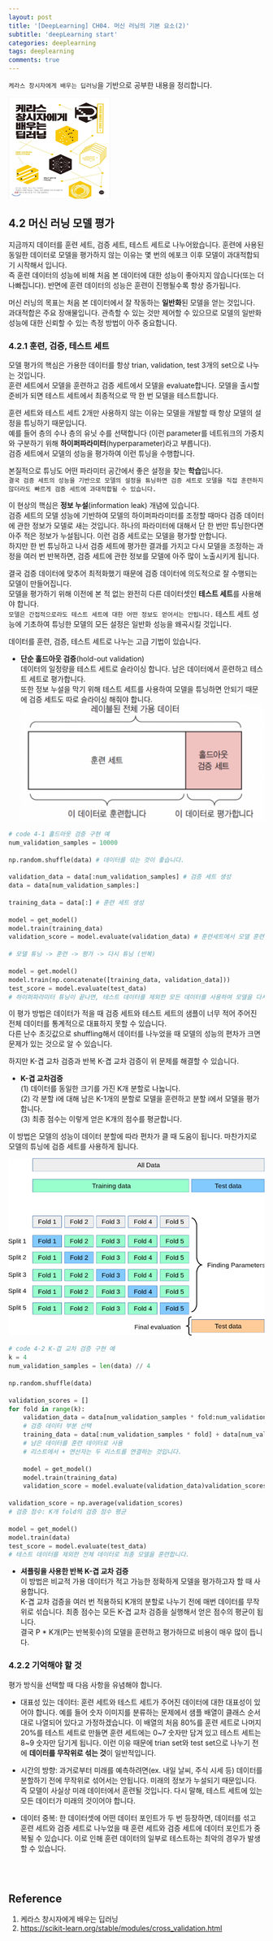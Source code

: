 ```yaml
---
layout: post
title: '[DeepLearning] CH04. 머신 러닝의 기본 요소(2)'
subtitle: 'deepLearning start'
categories: deeplearning
tags: deeplearning
comments: true
---
```

`케라스 창시자에게 배우는 딥러닝`을 기반으로 공부한 내용을 정리합니다.

<img src="/assets/img/dlcourse/book.jpeg" width="200" height="200">

## 4.2 머신 러닝 모델 평가
지금까지 데이터를 훈련 세트, 검증 세트, 테스트 세트로 나누어왔습니다. 훈련에 사용된 동일한 데이터로 모델을 평가하지 않는 이유는 몇 번의 에포크 이후 모델이 과대적합되기 시작해서 입니다. <br>
즉 훈련 데이터의 성능에 비해 처음 본 데이터에 대한 성능이 좋아지지 않습니다(또는 더 나빠집니다). 반면에 훈련 데이터의 성능은 훈련이 진행될수록 항상 증가됩니다.

머신 러닝의 목표는 처음 본 데이터에서 잘 작동하는 **일반화**된 모델을 얻는 것입니다.<br>
과대적합은 주요 장애물입니다. 관측할 수 있는 것만 제어할 수 있으므로 모델의 일반화 성능에 대한 신뢰할 수 있는 측정 방법이 아주 중요합니다.

### 4.2.1 훈련, 검증, 테스트 세트
모델 평가의 핵심은 가용한 데이터를 항상 trian, validation, test 3개의 set으로 나누는 것입니다. <br>
훈련 세트에서 모델을 훈련하고 검증 세트에서 모델을 evaluate합니다. 모델을 출시할 준비가 되면 테스트 세트에서 최종적으로 딱 한 번 모델을 테스트합니다.

훈련 세트와 테스트 세트 2개만 사용하지 않는 이유는 모델을 개발할 때 항상 모델의 설정을 튜닝하기 때문입니다. <br>
예를 들어 층의 수나 층의 유닛 수를 선택합니다 (이런 parameter를 네트워크의 가중치와 구분하기 위해 **하이퍼파라미터**(hyperparameter)라고 부릅니다). <br>
검증 세트에서 모델의 성능을 평가하여 이런 튜닝을 수행합니다.

본질적으로 튜닝도 어떤 파라미터 공간에서 좋은 설정을 찾는 **학습**입니다. <br>
`결국 검증 세트의 성능을 기반으로 모델의 설정을 튜닝하면 검증 세트로 모델을 직접 훈련하지 않더라도 빠르게 검증 세트에 과대적합될 수 있습니다.`

이 현상의 핵심은 **정보 누설**(information leak) 개념에 있습니다. <br>
검증 세트의 모델 성능에 기반하여 모델의 하이퍼파라미터를 조정할 때마다 검증 데이터에 관한 정보가 모델로 새는 것입니다. 하나의 파라미터에 대해서 단 한 번만 튜닝한다면 아주 적은 정보가 누설됩니다. 이런 검증 세트로는 모델을 평가할 만합니다. <br>
하지만 한 번 튜닝하고 나서 검증 세트에 평가한 결과를 가지고 다시 모델을 조정하는 과정을 여러 번 반복하면, 검증 세트에 관한 정보를 모델에 아주 많이 노출시키게 됩니다.

결국 검증 데이터에 맞추어 최적화했기 때문에 검증 데이터에 의도적으로 잘 수행되는 모델이 만들어집니다. <br>
모델을 평가하기 위해 이전에 본 적 없는 완전히 다른 데이터셋인 **테스트 세트**를 사용해야 합니다.<Br>
`모델은 간접적으로라도 테스트 세트에 대한 어떤 정보도 얻어서는 안됩니다.` 테스트 세트 성능에 기초하여 튜닝한 모델의 모든 설정은 일반화 성능을 왜곡시킬 것입니다.

데이터를 훈련, 검증, 테스트 세트로 나누는 고급 기법이 있습니다.

- **단순 홀드아웃 검증**(hold-out validation) <br>
데이터의 일정량을 테스트 세트로 슬라이싱 합니다. 남은 데이터에서 훈련하고 테스트 세트로 평가합니다. <br>
또한 정보 누설을 막기 위해 테스트 세트를 사용하여 모델을 튜닝하면 안되기 때문에 검증 세트도 따로 슬라이싱 해줘야 합니다.
![img](/assets/img/dlcourse/hold-out.png)

```python
# code 4-1 홀드아웃 검증 구현 예
num_validation_samples = 10000

np.random.shuffle(data) # 데이터를 섞는 것이 좋습니다.

validation_data = data[:num_validation_samples] # 검증 세트 생성
data = data[num_validation_samples:]

training_data = data[:] # 훈련 세트 생성

model = get_model()
model.train(training_data)
validation_score = model.evaluate(validation_data) # 훈련세트에서 모델 훈련, 검증 세트로 평가

# 모델 튜닝 -> 훈련 -> 평가 -> 다시 튜닝 (반복)

model = get.model()
model.train(np.concatenate([training_data, validation_data]))
test_score = model.evaluate(test_data)
# 하이퍼파라미터 튜닝이 끝나면, 테스트 데이터를 제외한 모든 데이터를 사용하여 모델을 다시 훈련시킵니다.
```

이 평가 방법은 데이터가 적을 때 검증 세트와 테스트 세트의 샘플이 너무 적어 주어진 전체 데이터를 통계적으로 대표하지 못할 수 있습니다.<br>
다른 난수 초깃값으로 shuffling해서 데이터를 나누었을 때 모델의 성능의 편차가 크면 문제가 있는 것으로 알 수 있습니다.

하지만 K-겹 교차 검증과 반복 K-겹 교차 검증이 위 문제를 해결할 수 있습니다.

- **K-겹 교차검증** <br>
(1) 데이터를 동일한 크기를 가진 K개 분할로 나눕니다.<br>
(2) 각 분할 i에 대해 남은 K-1개의 분할로 모델을 훈련하고 분할 i에서 모델을 평가합니다.<br>
(3) 최종 점수는 이렇게 얻은 K개의 점수를 평균합니다.

이 방법은 모델의 성능이 데이터 분할에 따라 편차가 클 때 도움이 됩니다. 마찬가지로 모델의 튜닝에 검증 세트를 사용하게 됩니다.

![img](/assets/img/dlcourse/grid_search_cross_validation.png)

```python
# code 4-2 K-겹 교차 검증 구현 예
k = 4
num_validation_samples = len(data) // 4

np.random.shuffle(data)

validation_scores = []
for fold in range(k):
    validation_data = data[num_validation_samples * fold:num_validation_samples * (fold + 1)]
    # 검증 데이터 부분 선택
    training_data = data[:num_validation_samples * fold] + data[num_validation_samples * (fold + 1):]
    # 남은 데이터를 훈련 데이터로 사용
    # 리스트에서 + 연산자는 두 리스트를 연결하는 것입니다.
    
    model = get_model()
    model.train(training_data)
    validation_score = model.evaluate(validation_data)validation_scores.append(validation_score)

validation_score = np.average(validation_scores)
# 검증 점수: K개 fold의 검증 점수 평균

model = get_model()
model.train(data)
test_score = model.evaluate(test_data)
# 테스트 데이터를 제외한 전체 데이터로 최종 모델을 훈련합니다.
```

- **셔플링을 사용한 반복 K-겹 교차 검증** <br>
이 방법은 비교적 가용 데이터가 적고 가능한 정확하게 모델을 평가하고자 할 때 사용합니다. <br>
K-겹 교차 검증을 여러 번 적용하되 K개의 분할로 나누기 전에 매번 데이터를 무작위로 섞습니다. 최종 점수는 모든 K-겹 교차 검증을 실행해서 얻은 점수의 평균이 됩니다.<br>
결국 P * K개(P는 반복횟수)의 모델을 훈련하고 평가하므로 비용이 매우 많이 듭니다.

### 4.2.2 기억해야 할 것
평가 방식을 선택할 때 다음 사항을 유념해야 합니다.

- 대표성 있는 데이터: 훈련 세트와 테스트 세트가 주어진 데이터에 대한 대표성이 있어야 합니다. 예를 들어 숫자 이미지를 분류하는 문제에서 샘플 배열이 클래스 순서대로 나열되어 있다고 가정하겠습니다. 이 배열의 처음 80%를 훈련 세트로 나머지 20%를 테스트 세트로 만들면 훈련 세트에는 0~7 숫자만 담겨 있고 테스트 세트는 8~9 숫자만 담기게 됩니다. 이런 이유 때문에 trian set와 test set으로 나누기 전에 **데이터를 무작위로 섞는 것**이 일반적입니다.

- 시간의 방향: 과거로부터 미래를 예측하려면(ex. 내일 날씨, 주식 시세 등) 데이터를 분할하기 전에 무작위로 섞어서는 안됩니다. 미래의 정보가 누설되기 때문입니다. 즉 모델이 사실상 미래 데이터에서 훈련될 것입니다. 다시 말해, 테스트 세트에 있는 모든 데이터가 미래의 것이어야 합니다.

- 데이터 중복: 한 데이터셋에 어떤 데이터 포인트가 두 번 등장하면, 데이터를 섞고 훈련 세트와 검증 세트로 나누었을 때 훈련 세트와 검증 세트에 데이터 포인트가 중복될 수 있습니다. 이로 인해 훈련 데이터의 일부로 테스트하는 최악의 경우가 발생할 수 있습니다.

<br><br>

## Reference
1. 케라스 창시자에게 배우는 딥러닝
2. https://scikit-learn.org/stable/modules/cross_validation.html
